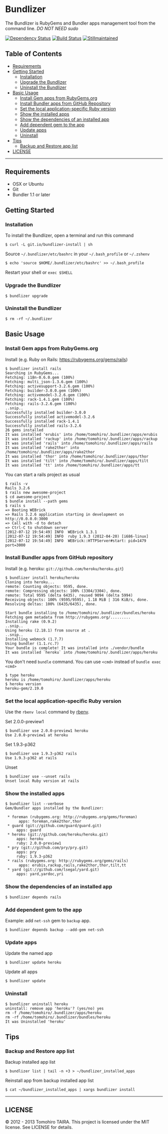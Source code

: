 Bundlizer
================================================================================

The Bundlizer is RubyGems and Bundler apps management tool from the command line. _DO NOT NEED sudo_

[![Dependency Status](https://gemnasium.com/Tomohiro/bundlizer.png)](https://gemnasium.com/Tomohiro/bundlizer)
[![Build Status](https://travis-ci.org/Tomohiro/bundlizer.png?branch=master)](https://travis-ci.org/Tomohiro/bundlizer)
[![Stillmaintained](http://stillmaintained.com/Tomohiro/bundlizer.png)](http://stillmaintained.com/Tomohiro/bundlizer)


Table of Contents
--------------------------------------------------------------------------------

- [Requirements](#requirements)
- [Getting Started](#getting-started)
    - [Installation](#installation)
    - [Upgrade the Bundlizer](#upgrade-the-bundlizer)
    - [Uninstall the Bundlizer](#uninstall-the-bundlizer)
- [Basic Usage](#basic-usage)
    - [Install Gem apps from RubyGems.org](#install-gem-apps-from-rubygemsorg)
    - [Install Bundler apps from GitHub Repository](#install-bundler-apps-from-github-repository)
    - [Set the local application-specific Ruby version](#set-the-local-application-specific-ruby-version)
    - [Show the installed apps](#show-the-installed-apps)
    - [Show the dependencies of an installed app](#show-the-dependencies-of-an-installed-app)
    - [Add dependent gem to the app](#add-dependent-gem-to-the-app)
    - [Update apps](#update-apps)
    - [Uninstall](#uninstall)
- [Tips](#tips)
    - [Backup and Restore app list](#backup-and-restore-app-list)
- [LICENSE](#license)


---


Requirements
--------------------------------------------------------------------------------

- OSX or Ubuntu
- Git
- Bundler 1.1 or later


Getting Started
--------------------------------------------------------------------------------

### Installation

To install the Bundlizer, open a terminal and run this command

    $ curl -L git.io/bundlizer-install | sh

Source `~/.bundlizer/etc/bashrc` in your `~/.bash_profile` or `~/.zshenv`

    $ echo 'source $HOME/.bundlizer/etc/bashrc' >> ~/.bash_profile

Restart your shell or `exec $SHELL`


### Upgrade the Bundlizer

    $ bundlizer upgrade


### Uninstall the Bundlizer

    $ rm -rf ~/.bundlizer


Basic Usage
--------------------------------------------------------------------------------

### Install Gem apps from RubyGems.org

Install (e.g. Ruby on Rails: https://rubygems.org/gems/rails)

    $ bundlizer install rails
    Searching in RubyGems...
    Fetching: i18n-0.6.0.gem (100%)
    Fetching: multi_json-1.3.6.gem (100%)
    Fetching: activesupport-3.2.6.gem (100%)
    Fetching: builder-3.0.0.gem (100%)
    Fetching: activemodel-3.2.6.gem (100%)
    Fetching: rack-1.4.1.gem (100%)
    Fetching: rails-3.2.6.gem (100%)
    ..snip..
    Successfully installed builder-3.0.0
    Successfully installed activemodel-3.2.6
    Successfully installed rack-1.4.1
    Successfully installed rails-3.2.6
    26 gems installed
    It was installed 'erubis' into /home/tomohiro/.bundlizer/apps/erubis
    It was installed 'rackup' into /home/tomohiro/.bundlizer/apps/rackup
    It was installed 'rails' into /home/tomohiro/.bundlizer/apps/rails
    It was installed 'rake2thor' into /home/tomohiro/.bundlizer/apps/rake2thor
    It was installed 'thor' into /home/tomohiro/.bundlizer/apps/thor
    It was installed 'tilt' into /home/tomohiro/.bundlizer/apps/tilt
    It was installed 'tt' into /home/tomohiro/.bundlizer/apps/tt



You can start a rails project as usual

    $ rails -v
    Rails 3.2.6
    $ rails new awesome-project
    $ cd awesome-project
    $ bundle install --path gems
    $ rails s
    => Booting WEBrick
    => Rails 3.2.6 application starting in development on http://0.0.0.0:3000
    => Call with -d to detach
    => Ctrl-C to shutdown server
    [2012-07-12 19:54:49] INFO  WEBrick 1.3.1
    [2012-07-12 19:54:49] INFO  ruby 1.9.3 (2012-04-20) [i686-linux]
    [2012-07-12 19:54:49] INFO  WEBrick::HTTPServer#start: pid=1479 port=3000


### Install Bundler apps from GitHub repository

Install (e.g. heroku: `git://github.com/heroku/heroku.git`)

    $ bundlizer install heroku/heroku
    Cloning into heroku...
    remote: Counting objects: 9595, done.
    remote: Compressing objects: 100% (3304/3304), done.
    remote: Total 9595 (delta 6435), reused 9094 (delta 5994)
    Receiving objects: 100% (9595/9595), 1.18 MiB | 316 KiB/s, done.
    Resolving deltas: 100% (6435/6435), done.

    Start bundle installing to /home/tomohiro/.bundlizer/bundles/heroku
    Fetching gem metadata from http://rubygems.org/.........
    Installing rake (0.9.2)
    ..snip..
    Using heroku (2.18.1) from source at .
    ..snip..
    Installing webmock (1.7.7)
    Using bundler (1.1.rc.7)
    Your bundle is complete! It was installed into ./vendor/bundle
    It was installed `heroku` into /home/tomohiro/.bundlizer/apps/heroku

You don't need `bundle` command. You can use `<cmd>` instead of `bundle exec <cmd>`

    $ type heroku
    heroku is /home/tomohiro/.bundlizer/apps/heroku
    $ heroku version
    heroku-gem/2.19.0


### Set the local application-specific Ruby version

Use the `rbenv local` command by [rbenv](https://github.com/sstephenson/rbenv).

Set 2.0.0-preview1

    $ bundlizer use 2.0.0-preview1 heroku
    Use 2.0.0-preview1 at heroku


Set 1.9.3-p362

    $ bundlizer use 1.9.3-p362 rails
    Use 1.9.3-p362 at rails


Unset

    $ bundlizer use --unset rails
    Unset local Ruby version at rails


### Show the installed apps

    $ bundlizer list --verbose
    Gem/Bundler apps installed by the Bundlizer:

     * foreman (rubygems.org: http://rubygems.org/gems/foreman)
          apps: foreman,rake2thor,thor
     * guard (git://github.com/guard/guard.git)
         apps: guard
     * heroku (git://github.com/heroku/heroku.git)
         apps: heroku
         ruby: 2.0.0-preview1
     * pry (git://github.com/pry/pry.git)
         apps: pry
         ruby: 1.9.3-p362
     * rails (rubygems.org: http://rubygems.org/gems/rails)
          apps: erubis,rackup,rails,rake2thor,thor,tilt,tt
     * yard (git://github.com/lsegal/yard.git)
         apps: yard,yardoc,yri


### Show the dependencies of an installed app

    $ bundlizer depends rails


### Add dependent gem to the app

Example: add `net-ssh` gem to `backup` app.

    $ bundlizer depends backup --add-gem net-ssh


### Update apps

Update the named app

    $ bundlizer update heroku

Update all apps

    $ bundlizer update


### Uninstall

    $ bundlizer uninstall heroku
    uninstall: remove app 'heroku'? (yes/no) yes
    rm -f /home/tomohiro/.bundlizer/apps/heroku
    rm -rf /home/tomohiro/.bundlizer/bundles/heroku
    It was Uninstalled 'heroku'



Tips
--------------------------------------------------------------------------------

### Backup and Restore app list

Backup installed app list

    $ bundlizer list | tail -n +3 > ~/bundlizer_installed_apps

Reinstall app from backup installed app list

    $ cat ~/bundlizer_installed_apps | xargs bundlizer install


---

LICENSE
--------------------------------------------------------------------------------

&copy; 2012 - 2013 Tomohiro TAIRA.
This project is licensed under the MIT license.
See LICENSE for details.

